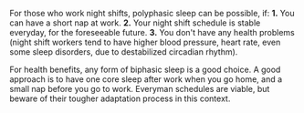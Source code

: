 For those who work night shifts, polyphasic sleep can be possible, if:
**1.** You can have a short nap at work. 
**2.** Your night shift schedule is stable everyday, for the foreseeable future.
**3.** You don't have any health problems (night shift workers tend to have higher blood pressure, heart rate, even some sleep disorders, due to destabilized circadian rhythm).

For health benefits, any form of biphasic sleep is a good choice. A good approach is to have one core sleep after work when you go home, and a small nap before you go to work. Everyman schedules are viable, but beware of their tougher adaptation process in this context.